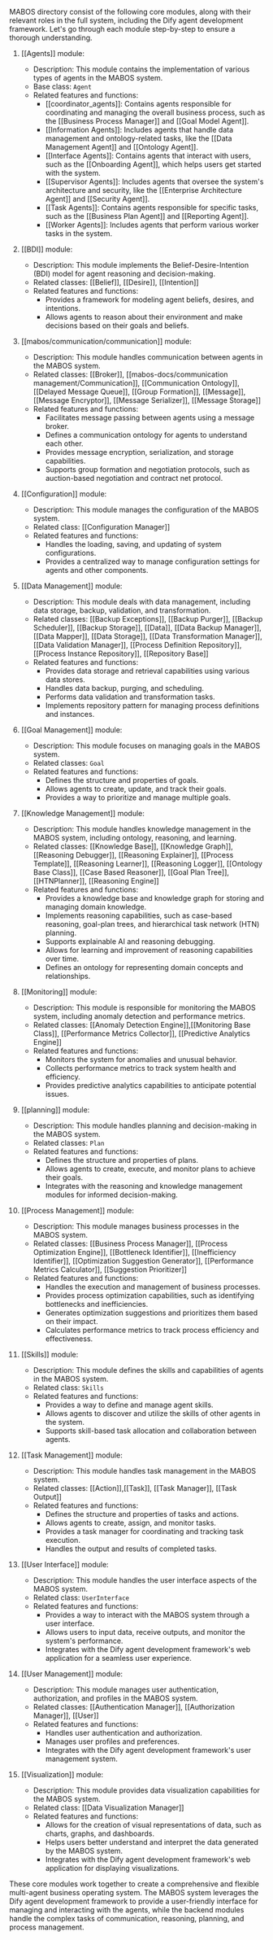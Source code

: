 MABOS directory consist of the following core modules, along with their relevant roles in the full system, including the Dify agent development framework. Let's go through each module step-by-step to ensure a thorough understanding.

1. [[Agents]] module:
   - Description: This module contains the implementation of various types of agents in the MABOS system.
   - Base class: `Agent`
   - Related features and functions:
     - [[coordinator_agents]]: Contains agents responsible for coordinating and managing the overall business process, such as the [[Business Process Manager]] and [[Goal Model Agent]].
     - [[Information Agents]]: Includes agents that handle data management and ontology-related tasks, like the [[Data Management Agent]] and [[Ontology Agent]].
     - [[Interface Agents]]: Contains agents that interact with users, such as the [[Onboarding Agent]], which helps users get started with the system.
     - [[Supervisor Agents]]: Includes agents that oversee the system's architecture and security, like the [[Enterprise Architecture Agent]] and [[Security Agent]].
     - [[Task Agents]]: Contains agents responsible for specific tasks, such as the [[Business Plan Agent]] and [[Reporting Agent]].
     - [[Worker Agents]]: Includes agents that perform various worker tasks in the system.

2. [[BDI]] module:
   - Description: This module implements the Belief-Desire-Intention (BDI) model for agent reasoning and decision-making.
   - Related classes: [[Belief]], [[Desire]], [[Intention]]
   - Related features and functions:
     - Provides a framework for modeling agent beliefs, desires, and intentions.
     - Allows agents to reason about their environment and make decisions based on their goals and beliefs.

3. [[mabos/communication/communication]] module:
   - Description: This module handles communication between agents in the MABOS system.
   - Related classes: [[Broker]], [[mabos-docs/communication management/Communication]], [[Communication Ontology]], [[Delayed Message Queue]], [[Group Formation]], [[Message]], [[Message Encryptor]], [[Message Serializer]], [[Message Storage]]
   - Related features and functions:
     - Facilitates message passing between agents using a message broker.
     - Defines a communication ontology for agents to understand each other.
     - Provides message encryption, serialization, and storage capabilities.
     - Supports group formation and negotiation protocols, such as auction-based negotiation and contract net protocol.

4. [[Configuration]] module:
   - Description: This module manages the configuration of the MABOS system.
   - Related class: [[Configuration Manager]]
   - Related features and functions:
     - Handles the loading, saving, and updating of system configurations.
     - Provides a centralized way to manage configuration settings for agents and other components.

5. [[Data Management]] module:
   - Description: This module deals with data management, including data storage, backup, validation, and transformation.
   - Related classes: [[Backup Exceptions]], [[Backup Purger]], [[Backup Scheduler]], [[Backup Storage]], [[Data]], [[Data Backup Manager]], [[Data Mapper]], [[Data Storage]], [[Data Transformation Manager]], [[Data Validation Manager]], [[Process Definition Repository]], [[Process Instance Repository]], [[Repository Base]]
   - Related features and functions:
     - Provides data storage and retrieval capabilities using various data stores.
     - Handles data backup, purging, and scheduling.
     - Performs data validation and transformation tasks.
     - Implements repository pattern for managing process definitions and instances.

6. [[Goal Management]] module:
   - Description: This module focuses on managing goals in the MABOS system.
   - Related classes: `Goal`
   - Related features and functions:
     - Defines the structure and properties of goals.
     - Allows agents to create, update, and track their goals.
     - Provides a way to prioritize and manage multiple goals.

7. [[Knowledge Management]] module:
   - Description: This module handles knowledge management in the MABOS system, including ontology, reasoning, and learning.
   - Related classes: [[Knowledge Base]], [[Knowledge Graph]], [[Reasoning Debugger]], [[Reasoning Explainer]], [[Process Template]], [[Reasoning Learner]], [[Reasoning Logger]], [[Ontology Base Class]], [[Case Based Reasoner]], [[Goal Plan Tree]], [[HTNPlanner]], [[Reasoning Engine]]
   - Related features and functions:
     - Provides a knowledge base and knowledge graph for storing and managing domain knowledge.
     - Implements reasoning capabilities, such as case-based reasoning, goal-plan trees, and hierarchical task network (HTN) planning.
     - Supports explainable AI and reasoning debugging.
     - Allows for learning and improvement of reasoning capabilities over time.
     - Defines an ontology for representing domain concepts and relationships.

8. [[Monitoring]] module:
   - Description: This module is responsible for monitoring the MABOS system, including anomaly detection and performance metrics.
   - Related classes: [[Anomaly Detection Engine]],[[Monitoring Base Class]], [[Performance Metrics Collector]], [[Predictive Analytics Engine]]
   - Related features and functions:
     - Monitors the system for anomalies and unusual behavior.
     - Collects performance metrics to track system health and efficiency.
     - Provides predictive analytics capabilities to anticipate potential issues.

9. [[planning]] module:
   - Description: This module handles planning and decision-making in the MABOS system.
   - Related classes: `Plan`
   - Related features and functions:
     - Defines the structure and properties of plans.
     - Allows agents to create, execute, and monitor plans to achieve their goals.
     - Integrates with the reasoning and knowledge management modules for informed decision-making.

10. [[Process Management]] module:
    - Description: This module manages business processes in the MABOS system.
    - Related classes: [[Business Process Manager]], [[Process Optimization Engine]], [[Bottleneck Identifier]], [[Inefficiency Identifier]], [[Optimization Suggestion Generator]], [[Performance Metrics Calculator]], [[Suggestion Prioritizer]]
    - Related features and functions:
      - Handles the execution and management of business processes.
      - Provides process optimization capabilities, such as identifying bottlenecks and inefficiencies.
      - Generates optimization suggestions and prioritizes them based on their impact.
      - Calculates performance metrics to track process efficiency and effectiveness.

11. [[Skills]] module:
    - Description: This module defines the skills and capabilities of agents in the MABOS system.
    - Related class: `Skills`
    - Related features and functions:
      - Provides a way to define and manage agent skills.
      - Allows agents to discover and utilize the skills of other agents in the system.
      - Supports skill-based task allocation and collaboration between agents.

12. [[Task Management]] module:
    - Description: This module handles task management in the MABOS system.
    - Related classes: [[Action]],[[Task]], [[Task Manager]], [[Task Output]]
    - Related features and functions:
      - Defines the structure and properties of tasks and actions.
      - Allows agents to create, assign, and monitor tasks.
      - Provides a task manager for coordinating and tracking task execution.
      - Handles the output and results of completed tasks.

13. [[User Interface]] module:
    - Description: This module handles the user interface aspects of the MABOS system.
    - Related class: `UserInterface`
    - Related features and functions:
      - Provides a way to interact with the MABOS system through a user interface.
      - Allows users to input data, receive outputs, and monitor the system's performance.
      - Integrates with the Dify agent development framework's web application for a seamless user experience.

14. [[User Management]] module:
    - Description: This module manages user authentication, authorization, and profiles in the MABOS system.
    - Related classes: [[Authentication Manager]], [[Authorization Manager]], [[User]]
    - Related features and functions:
      - Handles user authentication and authorization.
      - Manages user profiles and preferences.
      - Integrates with the Dify agent development framework's user management system.

15. [[Visualization]] module:
    - Description: This module provides data visualization capabilities for the MABOS system.
    - Related class: [[Data Visualization Manager]]
    - Related features and functions:
      - Allows for the creation of visual representations of data, such as charts, graphs, and dashboards.
      - Helps users better understand and interpret the data generated by the MABOS system.
      - Integrates with the Dify agent development framework's web application for displaying visualizations.

These core modules work together to create a comprehensive and flexible multi-agent business operating system. The MABOS system leverages the Dify agent development framework to provide a user-friendly interface for managing and interacting with the agents, while the backend modules handle the complex tasks of communication, reasoning, planning, and process management.